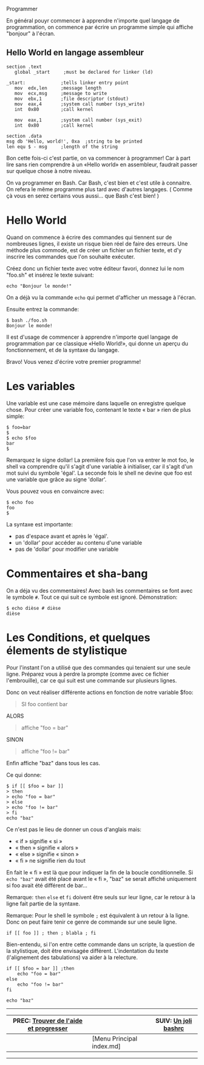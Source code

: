Programmer


En général pouyr commencer à apprendre n'importe quel langage de programmation, on commence par écrire un programme simple qui affiche "bonjour" à l'écran.

## Hello World en langage assembleur 

    section	.text
       global _start     ;must be declared for linker (ld)
    
    _start:	            ;tells linker entry point
       mov	edx,len     ;message length
       mov	ecx,msg     ;message to write
       mov	ebx,1       ;file descriptor (stdout)
       mov	eax,4       ;system call number (sys_write)
       int	0x80        ;call kernel
    	
       mov	eax,1       ;system call number (sys_exit)
       int	0x80        ;call kernel
    
    section	.data
    msg db 'Hello, world!', 0xa  ;string to be printed
    len equ $ - msg     ;length of the string
    

Bon cette fois-ci c'est partie, on va commencer à programmer! Car à part lire sans rien comprendre à un «Hello world» en assembleur, faudrait passer sur quelque chose à notre niveau.

On va programmer en Bash. Car Bash, c'est bien et c'est utile à connaitre. On refera le même programme plus tard avec d'autres langages. ( Comme çà vous en serez certains vous aussi... que Bash c'est bien! )

# Hello World 

Quand on commence à écrire des commandes qui tiennent sur de nombreuses lignes, il existe un risque bien réel de faire des erreurs. Une méthode plus commode, est de créer un fichier un fichier texte, et d'y inscrire les commandes que l'on souhaite exécuter.

Créez donc un fichier texte avec votre éditeur favori, donnez lui le nom "foo.sh" et insérez le texte suivant:

    echo "Bonjour le monde!"

On a déjà vu la commande `echo` qui permet d'afficher un message à l'écran.

Ensuite entrez la commande:

    $ bash ./foo.sh
    Bonjour le monde!

Il est d'usage de commencer à apprendre n'importe quel langage de programmation par ce classique «Hello World!», qui donne un aperçu du fonctionnement, et de la syntaxe du langage.

Bravo! Vous venez d'écrire votre premier programme!

# Les variables 

Une variable est une case mémoire dans laquelle on enregistre quelque chose. Pour créer une variable foo, contenant le texte « bar » rien de plus simple:

    $ foo=bar
    $ 
    $ echo $foo
    bar
    $

Remarquez le signe dollar! La première fois que l'on va entrer le mot foo, le shell va comprendre qu'il s'agit d'une variable à initialiser, car il s'agit d'un mot suivi du symbole 'égal'. La seconde fois le shell ne devine que foo est une variable que grâce au signe 'dollar'.

Vous pouvez vous en convaincre avec:

    $ echo foo
    foo
    $

La syntaxe est importante:

 * pas d'espace avant et après le 'égal'.
 * un 'dollar' pour accéder au contenu d'une variable
 * pas de 'dollar' pour modifier une variable

# Commentaires et sha-bang 

On a déja vu des commentaires! Avec bash les commentaires se  font avec le symbole `#`. Tout ce qui suit ce symbole est ignoré. Démonstration:

    $ echo dièse # dièse
    dièse

# Les Conditions, et quelques élements de stylistique 

Pour l'instant l'on a utilisé que des commandes qui tenaient sur une seule ligne. Préparez vous à perdre la prompte (comme avec ce fichier l'embrouille), car ce qui suit est une commande sur plusieurs lignes.

Donc on veut réaliser différente actions en fonction de notre variable $foo:

> SI foo contient bar

ALORS

> affiche "foo = bar"

SINON

> affiche "foo != bar"

Enfin affiche "baz" dans tous les cas.

Ce qui donne:

    $ if [[ $foo = bar ]]
    > then
    > echo "foo = bar"
    > else
    > echo "foo != bar"
    > fi
    echo "baz"

Ce n'est pas le lieu de donner un cous d'anglais mais:

 * « if » signifie « si »
 * « then » signifie « alors »
 * « else » signifie « sinon »
 * « fi » ne signifie rien du tout

En fait le « fi » est là que pour indiquer la fin de la boucle conditionnelle. Si `echo "baz"` avait été placé avant le « fi », "baz" se serait affiché uniquement si foo avait été différent de bar...

Remarque: `then` `else` et `fi` doivent être seuls sur leur ligne, car le retour à la ligne fait partie de la syntaxe.

Remarque: Pour le shell le symbole `;` est équivalent à un retour à la ligne. Donc on peut faire tenir ce genre de commande sur une seule ligne.

    if [[ foo ]] ; then ; blabla ; fi

Bien-entendu, si l'on entre cette commande dans un scripte, la question de la stylistique, doit être envisagée différent. L'indentation du texte (l'alignement des tabulations) va aider à la relecture.

    if [[ $foo = bar ]] ;then
    	echo "foo = bar"
    else
    	echo "foo != bar"
    fi
    
    echo "baz"

---

| PREC: [Trouver de l'aide et progresser](220_help.md) |  | SUIV: [Un joli bashrc](240_bashrc.md) |
| -------------  | ----- |  ----------         |
|  | [Menu Principal index.md] |  |

---

